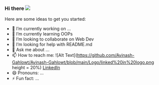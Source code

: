 ### Hi there ![](Hi.gif=250*250 )

Here are some ideas to get you started:

- 🔭 I’m currently working on ...
- 🌱 I’m currently learning  OOPs
- 👯 I’m looking to collaborate on Web Dev
- 🤔 I’m looking for help with README.md 
- 💬 Ask me about ... 
- 📫 How to reach me:   ![Alt Text](https://github.com/Avinash-Gahlowt/Avinash-Gahlowt/blob/main/Logo/linked%20in%20logo.png height = 20%) [LinkedIn](https://www.linkedin.com/in/avinash-singh-gahlowt-7539661a0/) 
- 😄 Pronouns: ...
- ⚡ Fun fact: ...

